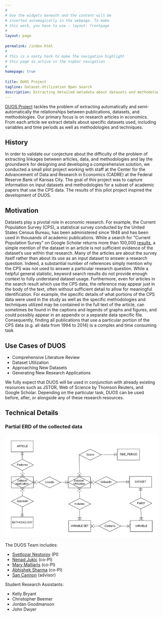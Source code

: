 ```yaml
---
#
# Use the widgets beneath and the content will be
# inserted automagically in the webpage. To make
# this work, you have to use › layout: frontpage
#
layout: page

permalink: /index.html
#
# This is a nasty hack to make the navigation highlight
# this page as active in the topbar navigation
#
homepage: true

title: DUOS Project
tagline: Dataset-Utilization Open Search
description: Extracting detailed metadata about datasets and methodologies from economic research papers
---
```


[DUOS Project](http://www.duosproject.org) tackles the problem of
extracting automatically and semi-automatically the relationships
between publications, datasets, and methodologies.  Our primary focus
is on research articles in economics.  From each article we extract
details about specific datasets used, including variables and time
periods as well as methodologies and techniques.

## History

In order to validate our conjecture about the difficulty of the
problem of extracting linkages between articles, data, and
methodologies and lay the groundwork for designing and developing a
comprehensive solution, we conducted a small pilot project working
with staff at the Center for the Advancement of Data and Research in
Economics (CADRE) at the Federal Reserve Bank of Kansas City.  The
goal of this project was to capture information on input datasets and
methodologies for a subset of academic papers that use the CPS
data. The results of this pilot project inspired the development of
DUOS.

## Motivation

Datasets play a pivotal role in economic research.  For example, the
   Current Population Survey (CPS), a statistical survey
   conducted by the United States Census Bureau, has been
   administered since 1948 and has been used in thousands of
   academic publications. While a search for "Current Population
   Survey" on Google Scholar returns more than 100,000 [results](https://scholar.google.com/scholar?q="Current+Population+Survey"), a
   simple mention of the dataset in an article is not sufficient
   evidence of the dataset’s use within that research.  Many of
   the articles are about the survey itself rather than about
   its use as an input dataset to answer a research question.
   Indeed, a substantial number of references simply mention why
   the CPS was not used to answer a particular research
   question. While a helpful general statistic, keyword search
   results do not provide enough context to fully understand
   dataset usage.  Furthermore, even for articles in the search
   result which use the CPS data, the reference may appear just
   in the body of the text, often without sufficient detail to
   allow for meaningful identification. For example, the
   specific details of what portions of the CPS data were used
   in the study as well as the specific methodologies and
   techniques utilized may be contained in the full text of the
   article, can sometimes be found in the captions and legends
   of graphs and figures, and could possibly appear in an
   appendix or a separate data specific file.  Consequently,
   finding all publications that use a particular portion of the
   CPS data (e.g. all data from 1994 to 2014) is a complex and
   time consuming task


## Use Cases of DUOS

* Comprehensive Literature Review
* Dataset Utilization
* Approaching New Datasets
* Generating New Research Applications   

We fully expect that DUOS will be used in conjunction with already
existing resources such as JSTOR, Web of Science by Thomson Reuters,
and Google Scholar.  Depending on the particular task, DUOS can be
used before, after, or alongside any of these research resources.

## Technical Details

### Partial ERD of the collected data 

![ERD](assets/img/DUOS_ERD_articles.png)

The DUOS Team includes:

- [Svetlozar Nestorov](http://www.luc.edu/quinlan/faculty/svetlozarnestorov.shtml) (PI) 
- [Nenad Jukic](http://www.luc.edu/quinlan/faculty/nenadjuki.shtml) (co-PI)
- [Mary Malliaris](http://www.luc.edu/quinlan/faculty/marymalliaris.shtml) (co-PI)
- [Abhishek Sharma](http://www.luc.edu/quinlan/faculty/abhisheksharma.shtml) (co-PI)
- [San Cannon](https://www.kansascityfed.org/people/sandracannon) (advisor)

Student Research Assistants:

- Kelly Bryant
- Christopher Beemer
- Jordan Goodmanson
- John Dwyer

